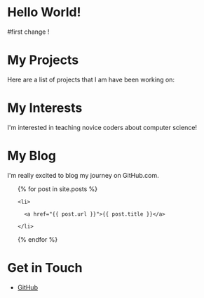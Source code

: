 # Hello World!
#first change !
# My Projects
Here are a list of projects that I am have been working on:
# My Interests
I'm interested in teaching novice coders about computer science!
# My Blog
I'm really excited to blog my journey on GitHub.com.
<ul>

  {% for post in site.posts %}

    <li>

      <a href="{{ post.url }}">{{ post.title }}</a>

    </li>

  {% endfor %}

</ul>

# Get in Touch
<ul>
<li><a href="https://github.com/{{ site.github_username }}">GitHub</a></li>
</ul>
